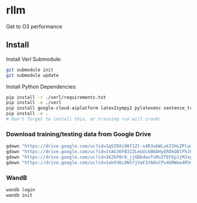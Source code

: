 # rllm
Get to O3 performance

## Install
Install Verl Submodule:
```bash
git submodule init
git submodule update
```

Install Python Dependencies: 
```bash
pip install -r ./verl/requirements.txt
pip install -e ./verl
pip install google-cloud-aiplatform latex2sympy2 pylatexenc sentence_transformers
pip install -e .
# Don't forget to install this, or training run will crash!
```

### Download training/testing data from Google Drive
```bash
gdown "https://drive.google.com/uc?id=1q5Z0Xi98f1Zt-x4R3ubWLxkIIHsZPlum" -O "rllm/data/train/coding/apps.json"
gdown "https://drive.google.com/uc?id=1tAG36FB32ZLeUUckB6AHyEROkQ8lFhJ6" -O "rllm/data/train/coding/code_contests.json"
gdown "https://drive.google.com/uc?id=1K2kP8r8_jjGDbdwvTsRo2TEFEpJjMJxp" -O "rllm/data/train/coding/taco.json"
gdown "https://drive.google.com/uc?id=1ek936L0N57jVaF1YA0vCPv4GRWae4R5C" -O "rllm/data/train/coding/codeforces.json"
```

### WandB
```bash
wandb login
wandb init
```
